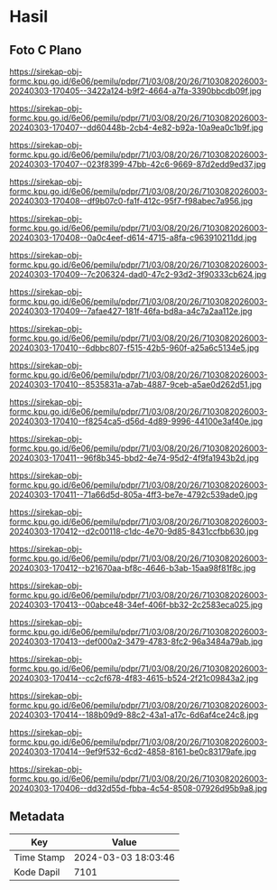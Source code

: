 # Hasil

## Foto C Plano

https://sirekap-obj-formc.kpu.go.id/6e06/pemilu/pdpr/71/03/08/20/26/7103082026003-20240303-170405--3422a124-b9f2-4664-a7fa-3390bbcdb09f.jpg

https://sirekap-obj-formc.kpu.go.id/6e06/pemilu/pdpr/71/03/08/20/26/7103082026003-20240303-170407--dd60448b-2cb4-4e82-b92a-10a9ea0c1b9f.jpg

https://sirekap-obj-formc.kpu.go.id/6e06/pemilu/pdpr/71/03/08/20/26/7103082026003-20240303-170407--023f8399-47bb-42c6-9669-87d2edd9ed37.jpg

https://sirekap-obj-formc.kpu.go.id/6e06/pemilu/pdpr/71/03/08/20/26/7103082026003-20240303-170408--df9b07c0-fa1f-412c-95f7-f98abec7a956.jpg

https://sirekap-obj-formc.kpu.go.id/6e06/pemilu/pdpr/71/03/08/20/26/7103082026003-20240303-170408--0a0c4eef-d614-4715-a8fa-c963910211dd.jpg

https://sirekap-obj-formc.kpu.go.id/6e06/pemilu/pdpr/71/03/08/20/26/7103082026003-20240303-170409--7c206324-dad0-47c2-93d2-3f90333cb624.jpg

https://sirekap-obj-formc.kpu.go.id/6e06/pemilu/pdpr/71/03/08/20/26/7103082026003-20240303-170409--7afae427-181f-46fa-bd8a-a4c7a2aa112e.jpg

https://sirekap-obj-formc.kpu.go.id/6e06/pemilu/pdpr/71/03/08/20/26/7103082026003-20240303-170410--6dbbc807-f515-42b5-960f-a25a6c5134e5.jpg

https://sirekap-obj-formc.kpu.go.id/6e06/pemilu/pdpr/71/03/08/20/26/7103082026003-20240303-170410--8535831a-a7ab-4887-9ceb-a5ae0d262d51.jpg

https://sirekap-obj-formc.kpu.go.id/6e06/pemilu/pdpr/71/03/08/20/26/7103082026003-20240303-170410--f8254ca5-d56d-4d89-9996-44100e3af40e.jpg

https://sirekap-obj-formc.kpu.go.id/6e06/pemilu/pdpr/71/03/08/20/26/7103082026003-20240303-170411--96f8b345-bbd2-4e74-95d2-4f9fa1943b2d.jpg

https://sirekap-obj-formc.kpu.go.id/6e06/pemilu/pdpr/71/03/08/20/26/7103082026003-20240303-170411--71a66d5d-805a-4ff3-be7e-4792c539ade0.jpg

https://sirekap-obj-formc.kpu.go.id/6e06/pemilu/pdpr/71/03/08/20/26/7103082026003-20240303-170412--d2c00118-c1dc-4e70-9d85-8431ccfbb630.jpg

https://sirekap-obj-formc.kpu.go.id/6e06/pemilu/pdpr/71/03/08/20/26/7103082026003-20240303-170412--b21670aa-bf8c-4646-b3ab-15aa98f81f8c.jpg

https://sirekap-obj-formc.kpu.go.id/6e06/pemilu/pdpr/71/03/08/20/26/7103082026003-20240303-170413--00abce48-34ef-406f-bb32-2c2583eca025.jpg

https://sirekap-obj-formc.kpu.go.id/6e06/pemilu/pdpr/71/03/08/20/26/7103082026003-20240303-170413--def000a2-3479-4783-8fc2-96a3484a79ab.jpg

https://sirekap-obj-formc.kpu.go.id/6e06/pemilu/pdpr/71/03/08/20/26/7103082026003-20240303-170414--cc2cf678-4f83-4615-b524-2f21c09843a2.jpg

https://sirekap-obj-formc.kpu.go.id/6e06/pemilu/pdpr/71/03/08/20/26/7103082026003-20240303-170414--188b09d9-88c2-43a1-a17c-6d6af4ce24c8.jpg

https://sirekap-obj-formc.kpu.go.id/6e06/pemilu/pdpr/71/03/08/20/26/7103082026003-20240303-170414--9ef9f532-6cd2-4858-8161-be0c83179afe.jpg

https://sirekap-obj-formc.kpu.go.id/6e06/pemilu/pdpr/71/03/08/20/26/7103082026003-20240303-170406--dd32d55d-fbba-4c54-8508-07926d95b9a8.jpg


## Metadata

| Key        | Value               |
| ---------- | ------------------- |
| Time Stamp | 2024-03-03 18:03:46 |
| Kode Dapil | 7101                |



